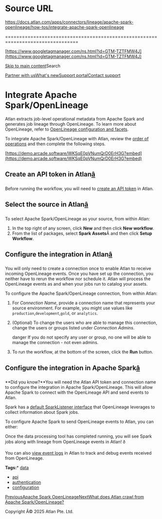 # Source URL
https://docs.atlan.com/apps/connectors/lineage/apache-spark-openlineage/how-tos/integrate-apache-spark-openlineage

================================================================================

<!--
canonical: https://docs.atlan.com/apps/connectors/lineage/apache-spark-openlineage/how-tos/integrate-apache-spark-openlineage
link-alternate: https://docs.atlan.com/apps/connectors/lineage/apache-spark-openlineage/how-tos/integrate-apache-spark-openlineage
meta-description: Atlan extracts job-level operational metadata from Apache Spark and generates job lineage through OpenLineage. To learn more about OpenLineage, refer to [OpenLineage configuration and facets](/product/connections/references/openlineage-configuration-and-facets).
meta-docsearch:docusaurus_tag: docs-default-current
meta-docsearch:language: en
meta-docsearch:version: current
meta-docusaurus_locale: en
meta-docusaurus_tag: docs-default-current
meta-docusaurus_version: current
meta-generator: Docusaurus v3.8.1
meta-og-description: Atlan extracts job-level operational metadata from Apache Spark and generates job lineage through OpenLineage. To learn more about OpenLineage, refer to [OpenLineage configuration and facets](/product/connections/references/openlineage-configuration-and-facets).
meta-og-locale: en
meta-og-title: Integrate Apache Spark/OpenLineage | Atlan Documentation
meta-og-url: https://docs.atlan.com/apps/connectors/lineage/apache-spark-openlineage/how-tos/integrate-apache-spark-openlineage
meta-twitter:card: summary_large_image
meta-viewport: width=device-width,initial-scale=1
title: Integrate Apache Spark/OpenLineage | Atlan Documentation
-->

[https://www.googletagmanager.com/ns.html?id=GTM-TZTFMW4J](https://www.googletagmanager.com/ns.html?id=GTM-TZTFMW4J)

[Skip to main content](#__docusaurus_skipToContent_fallback)Search

[Partner with us](https://docs.google.com/forms/d/e/1FAIpQLScuAIhCm2GS7YFstrOjawbP8J7PUmOynQo7wI2yGCcCyEcVSw/viewform)[What's new](https://shipped.atlan.com/)[Support portal](https://atlan.zendesk.com/auth/v2/login/signin?return_to=https%3A%2F%2Fatlan.zendesk.com%2Fhc%2Fen-us&theme=hc&locale=en-us&brand_id=1900000425113&auth_origin=1900000425113%2Cfalse%2Ctrue)[Contact support](/support/submit-request)

Integrate Apache Spark/OpenLineage
==================================

Atlan extracts job\-level operational metadata from Apache Spark and generates job lineage through OpenLineage. To learn more about OpenLineage, refer to [OpenLineage configuration and facets](/product/connections/references/openlineage-configuration-and-facets).

To integrate Apache Spark/OpenLineage with Atlan, review the [order of operations](/product/connections/how-tos/order-workflows) and then complete the following steps.

[https://demo.arcade.software/WKSqE0pVNumQrD0ErH3G?embed](https://demo.arcade.software/WKSqE0pVNumQrD0ErH3G?embed)

Create an API token in Atlan[â](#create-an-api-token-in-atlan "Direct link to Create an API token in Atlan")
--------------------------------------------------------------------------------------------------------------

Before running the workflow, you will need to [create an API token](/get-started/references/api-authentication) in Atlan.

Select the source in Atlan[â](#select-the-source-in-atlan "Direct link to Select the source in Atlan")
--------------------------------------------------------------------------------------------------------

To select Apache Spark/OpenLineage as your source, from within Atlan:

1. In the top right of any screen, click **New** and then click **New workflow**.
2. From the list of packages, select **Spark Assets**Â and then click **Setup Workflow**.

Configure the integration in Atlan[â](#configure-the-integration-in-atlan "Direct link to Configure the integration in Atlan")
--------------------------------------------------------------------------------------------------------------------------------

You will only need to create a connection once to enable Atlan to receive incoming OpenLineage events. Once you have set up the connection, you neither have to rerun the workflow nor schedule it. Atlan will process the OpenLineage events as and when your jobs run to catalog your assets.

To configure the Apache Spark/OpenLineage connection, from within Atlan:

1. For *Connection Name*, provide a connection name that represents your source environment. For example, you might use values like `production`,`development`,`gold`, or `analytics`.
2. (Optional) To change the users who are able to manage this connection, change the users or groups listed under *Connection Admins*.

    danger If you do not specify any user or group, no one will be able to manage the connection \- not even admins.
3. To run the workflow, at the bottom of the screen, click the **Run** button.

Configure the integration in Apache Spark[â](#configure-the-integration-in-apache-spark "Direct link to Configure the integration in Apache Spark")
-----------------------------------------------------------------------------------------------------------------------------------------------------

**Did you know?**You will need the Atlan API token and connection name to configure the integration in Apache Spark/OpenLineage. This will allow Apache Spark to connect with the OpenLineage API and send events to Atlan.

Spark has a [default SparkListener interface](https://openlineage.io/blog/openlineage-spark/#getting-started) that OpenLineage leverages to collect information about Spark jobs.

To configure Apache Spark to send OpenLineage events to Atlan, you can either:

Once the data processing tool has completed running, you will see Spark jobs along with lineage from OpenLineage events in Atlan! ð

You can also [view event logs](/product/administration/logs/how-tos/view-event-logs) in Atlan to track and debug events received from OpenLineage.

**Tags:*** [data](/tags/data)
* [api](/tags/api)
* [authentication](/tags/authentication)
* [configuration](/tags/configuration)

[PreviousApache Spark OpenLineage](/apps/connectors/lineage/apache-spark-openlineage)[NextWhat does Atlan crawl from Apache Spark/OpenLineage?](/apps/connectors/lineage/apache-spark-openlineage/references/what-does-atlan-crawl-from-apache-spark-openlineage)

Copyright Â© 2025 Atlan Pte. Ltd.

